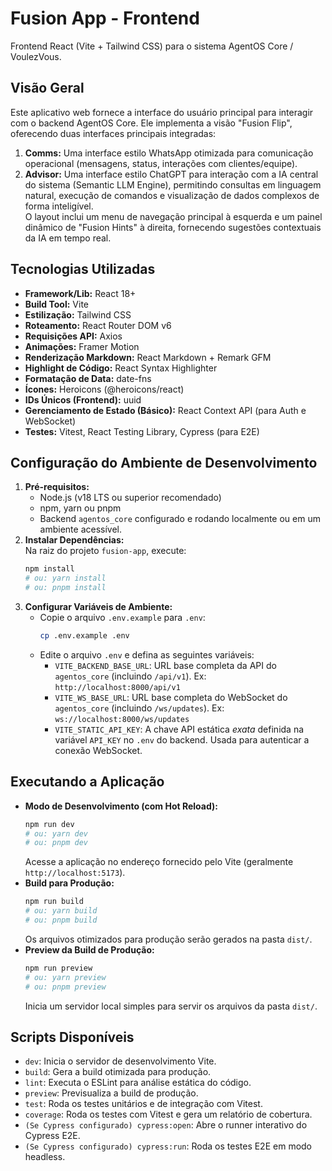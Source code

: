 # Fusion App - Frontend  
Frontend React (Vite + Tailwind CSS) para o sistema AgentOS Core / VoulezVous.  
## Visão Geral  
Este aplicativo web fornece a interface do usuário principal para interagir com o backend AgentOS Core. Ele implementa a visão "Fusion Flip", oferecendo duas interfaces principais integradas:  
1.  **Comms:** Uma interface estilo WhatsApp otimizada para comunicação operacional (mensagens, status, interações com clientes/equipe).  
2.  **Advisor:** Uma interface estilo ChatGPT para interação com a IA central do sistema (Semantic LLM Engine), permitindo consultas em linguagem natural, execução de comandos e visualização de dados complexos de forma inteligível.  
O layout inclui um menu de navegação principal à esquerda e um painel dinâmico de "Fusion Hints" à direita, fornecendo sugestões contextuais da IA em tempo real.  
## Tecnologias Utilizadas  
*   **Framework/Lib:** React 18+  
*   **Build Tool:** Vite  
*   **Estilização:** Tailwind CSS  
*   **Roteamento:** React Router DOM v6  
*   **Requisições API:** Axios  
*   **Animações:** Framer Motion  
*   **Renderização Markdown:** React Markdown + Remark GFM  
*   **Highlight de Código:** React Syntax Highlighter  
*   **Formatação de Data:** date-fns  
*   **Ícones:** Heroicons (@heroicons/react)  
*   **IDs Únicos (Frontend):** uuid  
*   **Gerenciamento de Estado (Básico):** React Context API (para Auth e WebSocket)  
*   **Testes:** Vitest, React Testing Library, Cypress (para E2E)  
## Configuração do Ambiente de Desenvolvimento  
1.  **Pré-requisitos:**  
    *   Node.js (v18 LTS ou superior recomendado)  
    *   npm, yarn ou pnpm  
    *   Backend `agentos_core` configurado e rodando localmente ou em um ambiente acessível.  
2.  **Instalar Dependências:**  
    Na raiz do projeto `fusion-app`, execute:  
    ```bash  
    npm install  
    # ou: yarn install  
    # ou: pnpm install  
    ```  
3.  **Configurar Variáveis de Ambiente:**  
    *   Copie o arquivo `.env.example` para `.env`:  
        ```bash  
        cp .env.example .env  
        ```  
    *   Edite o arquivo `.env` e defina as seguintes variáveis:  
        *   `VITE_BACKEND_BASE_URL`: URL base completa da API do `agentos_core` (incluindo `/api/v1`). Ex: `http://localhost:8000/api/v1`  
        *   `VITE_WS_BASE_URL`: URL base completa do WebSocket do `agentos_core` (incluindo `/ws/updates`). Ex: `ws://localhost:8000/ws/updates`  
        *   `VITE_STATIC_API_KEY`: A chave API estática *exata* definida na variável `API_KEY` no `.env` do backend. Usada para autenticar a conexão WebSocket.  
## Executando a Aplicação  
*   **Modo de Desenvolvimento (com Hot Reload):**  
    ```bash  
    npm run dev  
    # ou: yarn dev  
    # ou: pnpm dev  
    ```  
    Acesse a aplicação no endereço fornecido pelo Vite (geralmente `http://localhost:5173`).  
*   **Build para Produção:**  
    ```bash  
    npm run build  
    # ou: yarn build  
    # ou: pnpm build  
    ```  
    Os arquivos otimizados para produção serão gerados na pasta `dist/`.  
*   **Preview da Build de Produção:**  
    ```bash  
    npm run preview  
    # ou: yarn preview  
    # ou: pnpm preview  
    ```  
    Inicia um servidor local simples para servir os arquivos da pasta `dist/`.  
## Scripts Disponíveis  
*   `dev`: Inicia o servidor de desenvolvimento Vite.  
*   `build`: Gera a build otimizada para produção.  
*   `lint`: Executa o ESLint para análise estática do código.  
*   `preview`: Previsualiza a build de produção.  
*   `test`: Roda os testes unitários e de integração com Vitest.  
*   `coverage`: Roda os testes com Vitest e gera um relatório de cobertura.  
*   `(Se Cypress configurado) cypress:open`: Abre o runner interativo do Cypress E2E.  
*   `(Se Cypress configurado) cypress:run`: Roda os testes E2E em modo headless.  
